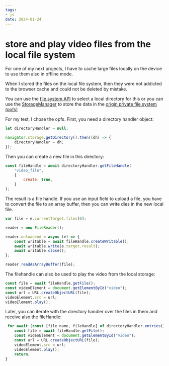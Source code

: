 ```yaml
---
tags: 
- js
date: 2024-01-24
---
```


# store and play video files from the local file system

For one of my next projects, I have to cache large files locally on the device to use them also in offline mode. 

When I stored the files on the local file system, then they were not addicted to the browser cache and could not be deleted by mistake. 

You can use the [file system API](https://developer.mozilla.org/en-US/docs/Web/API/File_System_API) to select a local directory for this or you can use the [StorageManager](https://developer.mozilla.org/en-US/docs/Web/API/StorageManager/getDirectory) to store the data in the [origin private file system (opfs)](https://developer.mozilla.org/en-US/docs/Web/API/File_System_API/Origin_private_file_system)

For my test, I chose the opfs.
First, you need a directory handler object:
```js
let directoryHandler = null;

navigator.storage.getDirectory().then((dh) => {
    directoryHandler = dh;
});
```

Then you can create a new file in this directory:
```js 
const fileHandle = await directoryHandler.getFileHandle(
    "video_file",
    {
        create: true,
    }
);
```

The result is a file handle.
If you use an input field to upload a file, you have to convert the file to an array buffer, then you can write dies in the new local file. 

```js
var file = e.currentTarget.files[0];

reader = new FileReader();

reader.onloadend = async (e) => {
    const writable = await fileHandle.createWritable();
    await writable.write(e.target.result);
    await writable.close();
};

reader.readAsArrayBuffer(file);
```

The filehandle can also be used to play the video from the local storage:
```js
const file = await fileHandle.getFile();
const videoElement = document.getElementById("video");
const url = URL.createObjectURL(file);
videoElement.src = url;
videoElement.play();
```

Later, you can iterate with the directory handler over the files in them and receive also the fileHandle:

```js
 for await (const [file_name, fileHandle] of directoryHandler.entries()) {
    const file = await fileHandle.getFile();
    const videoElement = document.getElementById("video");
    const url = URL.createObjectURL(file);
    videoElement.src = url;
    videoElement.play();
    return;
}
```